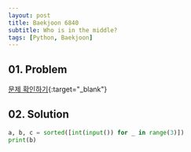 ```yaml
---
layout: post
title: Baekjoon 6840
subtitle: Who is in the middle?
tags: [Python, Baekjoon]
---
```


## 01. Problem

[문제 확인하기](https://www.acmicpc.net/problem/6840){:target="_blank"}

## 02. Solution

```Python
a, b, c = sorted([int(input()) for _ in range(3)])
print(b)
```
